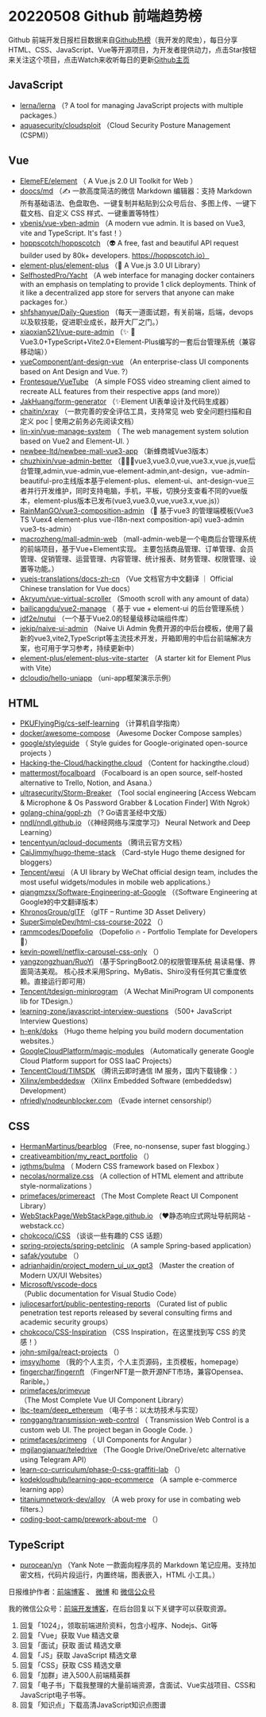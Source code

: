 # 20220508 Github 前端趋势榜

Github 前端开发日报栏目数据来自[Github热榜](http://news.caibaojian.com.cn/)（我开发的爬虫），每日分享HTML、CSS、JavaScript、Vue等开源项目，为开发者提供动力，点击Star按钮来关注这个项目，点击Watch来收听每日的更新[Github主页](https://github.com/kujian/githubTrending)
## JavaScript

* [lerna/lerna](https://github.com/lerna/lerna) （? A tool for managing JavaScript projects with multiple packages.）
* [aquasecurity/cloudsploit](https://github.com/aquasecurity/cloudsploit) （Cloud Security Posture Management (CSPM)）

## Vue

* [ElemeFE/element](https://github.com/ElemeFE/element) （
        A Vue.js 2.0 UI Toolkit for Web
      ）
* [doocs/md](https://github.com/doocs/md) （&#x270d; 一款高度简洁的微信 Markdown 编辑器：支持 Markdown 所有基础语法、色盘取色、一键复制并粘贴到公众号后台、多图上传、一键下载文档、自定义 CSS 样式、一键重置等特性）
* [vbenjs/vue-vben-admin](https://github.com/vbenjs/vue-vben-admin) （A modern vue admin. It is based on Vue3, vite and TypeScript. It's fast！）
* [hoppscotch/hoppscotch](https://github.com/hoppscotch/hoppscotch) （&#x1f47d; A free, fast and beautiful API request builder used by 80k+ developers. https://hoppscotch.io）
* [element-plus/element-plus](https://github.com/element-plus/element-plus) （&#x1f389; A Vue.js 3.0 UI Library）
* [SelfhostedPro/Yacht](https://github.com/SelfhostedPro/Yacht) （A web interface for managing docker containers with an emphasis on templating to provide 1 click deployments. Think of it like a decentralized app store for servers that anyone can make packages for.）
* [shfshanyue/Daily-Question](https://github.com/shfshanyue/Daily-Question) （每天一道面试题，有关前端，后端，devops以及软技能，促进职业成长，敲开大厂之门。）
* [xiaoxian521/vue-pure-admin](https://github.com/xiaoxian521/vue-pure-admin) （&#x2728; &#x1f680;Vue3.0+TypeScript+Vite2.0+Element-Plus编写的一套后台管理系统（兼容移动端））
* [vueComponent/ant-design-vue](https://github.com/vueComponent/ant-design-vue) （An enterprise-class UI components based on Ant Design and Vue. ?）
* [Frontesque/VueTube](https://github.com/Frontesque/VueTube) （A simple FOSS video streaming client aimed to recreate ALL features from their respective apps (and more)）
* [JakHuang/form-generator](https://github.com/JakHuang/form-generator) （&#x2728;Element UI表单设计及代码生成器）
* [chaitin/xray](https://github.com/chaitin/xray) （一款完善的安全评估工具，支持常见 web 安全问题扫描和自定义 poc | 使用之前务必先阅读文档）
* [lin-xin/vue-manage-system](https://github.com/lin-xin/vue-manage-system) （
        The web management system solution based on Vue2 and Element-UI.
      ）
* [newbee-ltd/newbee-mall-vue3-app](https://github.com/newbee-ltd/newbee-mall-vue3-app) （新蜂商城Vue3版本）
* [chuzhixin/vue-admin-better](https://github.com/chuzhixin/vue-admin-better) （&#x1f680;&#x1f680;&#x1f680;vue3,vue3.0,vue,vue3.x,vue.js,vue后台管理,admin,vue-admin,vue-element-admin,ant-design，vue-admin-beautiful-pro主线版本基于element-plus、element-ui、ant-design-vue三者并行开发维护，同时支持电脑，手机，平板，切换分支查看不同的vue版本，element-plus版本已发布(vue3,vue3.0,vue,vue3.x,vue.js)）
* [RainManGO/vue3-composition-admin](https://github.com/RainManGO/vue3-composition-admin) （&#x1f389; 基于vue3 的管理端模板(Vue3 TS Vuex4 element-plus vue-i18n-next composition-api) vue3-admin vue3-ts-admin）
* [macrozheng/mall-admin-web](https://github.com/macrozheng/mall-admin-web) （mall-admin-web是一个电商后台管理系统的前端项目，基于Vue+Element实现。 主要包括商品管理、订单管理、会员管理、促销管理、运营管理、内容管理、统计报表、财务管理、权限管理、设置等功能。）
* [vuejs-translations/docs-zh-cn](https://github.com/vuejs-translations/docs-zh-cn) （Vue 文档官方中文翻译 ｜ Official Chinese translation for Vue docs）
* [Akryum/vue-virtual-scroller](https://github.com/Akryum/vue-virtual-scroller) （Smooth scroll with any amount of data）
* [bailicangdu/vue2-manage](https://github.com/bailicangdu/vue2-manage) （
        基于 vue + element-ui 的后台管理系统
      ）
* [jdf2e/nutui](https://github.com/jdf2e/nutui) （一个基于Vue2.0的轻量级移动端组件库）
* [jekip/naive-ui-admin](https://github.com/jekip/naive-ui-admin) （Naive Ui Admin 免费开源的中后台模板，使用了最新的vue3,vite2,TypeScript等主流技术开发，开箱即用的中后台前端解决方案，也可用于学习参考，持续更新中）
* [element-plus/element-plus-vite-starter](https://github.com/element-plus/element-plus-vite-starter) （A starter kit for Element Plus with Vite）
* [dcloudio/hello-uniapp](https://github.com/dcloudio/hello-uniapp) （uni-app框架演示示例）

## HTML

* [PKUFlyingPig/cs-self-learning](https://github.com/PKUFlyingPig/cs-self-learning) （计算机自学指南）
* [docker/awesome-compose](https://github.com/docker/awesome-compose) （Awesome Docker Compose samples）
* [google/styleguide](https://github.com/google/styleguide) （
        Style guides for Google-originated open-source projects
      ）
* [Hacking-the-Cloud/hackingthe.cloud](https://github.com/Hacking-the-Cloud/hackingthe.cloud) （Content for hackingthe.cloud）
* [mattermost/focalboard](https://github.com/mattermost/focalboard) （Focalboard is an open source, self-hosted alternative to Trello, Notion, and Asana.）
* [ultrasecurity/Storm-Breaker](https://github.com/ultrasecurity/Storm-Breaker) （Tool social engineering [Access Webcam &amp; Microphone &amp; Os Password Grabber &amp; Location Finder] With Ngrok）
* [golang-china/gopl-zh](https://github.com/golang-china/gopl-zh) （? Go语言圣经中文版）
* [nndl/nndl.github.io](https://github.com/nndl/nndl.github.io) （《神经网络与深度学习》 Neural Network and Deep Learning）
* [tencentyun/qcloud-documents](https://github.com/tencentyun/qcloud-documents) （腾讯云官方文档）
* [CaiJimmy/hugo-theme-stack](https://github.com/CaiJimmy/hugo-theme-stack) （Card-style Hugo theme designed for bloggers）
* [Tencent/weui](https://github.com/Tencent/weui) （A UI library by WeChat official design team, includes the most useful widgets/modules in mobile web applications.）
* [qiangmzsx/Software-Engineering-at-Google](https://github.com/qiangmzsx/Software-Engineering-at-Google) （《Software Engineering at Google》的中文翻译版本）
* [KhronosGroup/glTF](https://github.com/KhronosGroup/glTF) （glTF – Runtime 3D Asset Delivery）
* [SuperSimpleDev/html-css-course-2022](https://github.com/SuperSimpleDev/html-css-course-2022) （）
* [rammcodes/Dopefolio](https://github.com/rammcodes/Dopefolio) （Dopefolio &#x1f525; - Portfolio Template for Developers &#x1f680;）
* [kevin-powell/netflix-carousel-css-only](https://github.com/kevin-powell/netflix-carousel-css-only) （）
* [yangzongzhuan/RuoYi](https://github.com/yangzongzhuan/RuoYi) （基于SpringBoot2.0的权限管理系统 易读易懂、界面简洁美观。 核心技术采用Spring、MyBatis、Shiro没有任何其它重度依赖。直接运行即可用）
* [Tencent/tdesign-miniprogram](https://github.com/Tencent/tdesign-miniprogram) （A Wechat MiniProgram UI components lib for TDesign.）
* [learning-zone/javascript-interview-questions](https://github.com/learning-zone/javascript-interview-questions) （500+ JavaScript Interview Questions）
* [h-enk/doks](https://github.com/h-enk/doks) （Hugo theme helping you build modern documentation websites.）
* [GoogleCloudPlatform/magic-modules](https://github.com/GoogleCloudPlatform/magic-modules) （Automatically generate Google Cloud Platform support for OSS IaaC Projects）
* [TencentCloud/TIMSDK](https://github.com/TencentCloud/TIMSDK) （腾讯云即时通信 IM 服务，国内下载镜像：）
* [Xilinx/embeddedsw](https://github.com/Xilinx/embeddedsw) （Xilinx Embedded Software (embeddedsw) Development）
* [nfriedly/nodeunblocker.com](https://github.com/nfriedly/nodeunblocker.com) （Evade internet censorship!）

## CSS

* [HermanMartinus/bearblog](https://github.com/HermanMartinus/bearblog) （Free, no-nonsense, super fast blogging.）
* [creativeambition/my_react_portfolio](https://github.com/creativeambition/my_react_portfolio) （）
* [jgthms/bulma](https://github.com/jgthms/bulma) （
        Modern CSS framework based on Flexbox
      ）
* [necolas/normalize.css](https://github.com/necolas/normalize.css) （A collection of HTML element and attribute style-normalizations
      ）
* [primefaces/primereact](https://github.com/primefaces/primereact) （The Most Complete React UI Component Library）
* [WebStackPage/WebStackPage.github.io](https://github.com/WebStackPage/WebStackPage.github.io) （&#x2764;&#xfe0f;静态响应式网址导航网站 - webstack.cc）
* [chokcoco/iCSS](https://github.com/chokcoco/iCSS) （谈谈一些有趣的 CSS 话题）
* [spring-projects/spring-petclinic](https://github.com/spring-projects/spring-petclinic) （A sample Spring-based application）
* [safak/youtube](https://github.com/safak/youtube) （）
* [adrianhajdin/project_modern_ui_ux_gpt3](https://github.com/adrianhajdin/project_modern_ui_ux_gpt3) （Master the creation of Modern UX/UI Websites）
* [Microsoft/vscode-docs](https://github.com/Microsoft/vscode-docs) （Public documentation for Visual Studio Code）
* [juliocesarfort/public-pentesting-reports](https://github.com/juliocesarfort/public-pentesting-reports) （Curated list of public penetration test reports released by several consulting firms and academic security groups）
* [chokcoco/CSS-Inspiration](https://github.com/chokcoco/CSS-Inspiration) （CSS Inspiration，在这里找到写 CSS 的灵感！）
* [john-smilga/react-projects](https://github.com/john-smilga/react-projects) （）
* [imsyy/home](https://github.com/imsyy/home) （我的个人主页，个人主页源码，主页模板，homepage）
* [fingerchar/fingernft](https://github.com/fingerchar/fingernft) （FingerNFT是一款开源NFT市场，兼容Opensea、Rarible。）
* [primefaces/primevue](https://github.com/primefaces/primevue) （The Most Complete Vue UI Component Library）
* [lbc-team/deep_ethereum](https://github.com/lbc-team/deep_ethereum) （电子书：以太坊技术与实现）
* [ronggang/transmission-web-control](https://github.com/ronggang/transmission-web-control) （
        Transmission Web Control is a custom web UI. The project began in Google Code.
      ）
* [primefaces/primeng](https://github.com/primefaces/primeng) （
        UI Components for Angular
      ）
* [mgilangjanuar/teledrive](https://github.com/mgilangjanuar/teledrive) （The Google Drive/OneDrive/etc alternative using Telegram API）
* [learn-co-curriculum/phase-0-css-graffiti-lab](https://github.com/learn-co-curriculum/phase-0-css-graffiti-lab) （）
* [kodekloudhub/learning-app-ecommerce](https://github.com/kodekloudhub/learning-app-ecommerce) （A sample e-commerce learning app）
* [titaniumnetwork-dev/alloy](https://github.com/titaniumnetwork-dev/alloy) （A web proxy for use in combating web filters.）
* [coding-boot-camp/prework-about-me](https://github.com/coding-boot-camp/prework-about-me) （）

## TypeScript

* [purocean/yn](https://github.com/purocean/yn) （Yank Note 一款面向程序员的 Markdown 笔记应用。支持加密文档，代码片段运行，内置终端，图表嵌入，HTML 小工具。）


日报维护作者：[前端博客](http://caibaojian.com.cn/) 、 [微博](http://weibo.com/kujian) 和 [微信公众号](https://open.weixin.qq.com/qr/code?username=caibaojian_com)

我的微信公众号：[前端开发博客](https://open.weixin.qq.com/qr/code?username=caibaojian_com)，在后台回复以下关键字可以获取资源。

1. 回复「1024」，领取前端进阶资料，包含小程序、Nodejs、Git等
2. 回复「Vue」获取 Vue 精选文章
3. 回复「面试」获取 面试 精选文章
4. 回复「JS」获取 JavaScript 精选文章
5. 回复「CSS」获取 CSS 精选文章
6. 回复「加群」进入500人前端精英群
7. 回复「电子书」下载我整理的大量前端资源，含面试、Vue实战项目、CSS和JavaScript电子书等。
8. 回复「知识点」下载高清JavaScript知识点图谱